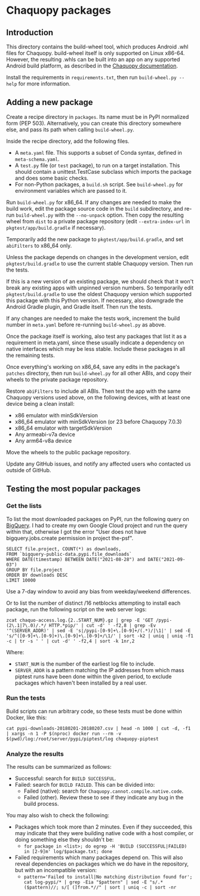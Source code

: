 # Chaquopy packages

## Introduction

This directory contains the build-wheel tool, which produces Android .whl files for Chaquopy.
build-wheel itself is only supported on Linux x86-64. However, the resulting .whls can be built
into an app on any supported Android build platform, as described in the [Chaquopy
documentation](https://chaquo.com/chaquopy/doc/current/android.html#requirements).

Install the requirements in `requirements.txt`, then run `build-wheel.py --help` for more
information.


## Adding a new package

Create a recipe directory in `packages`. Its name must be in PyPI normalized form (PEP 503).
Alternatively, you can create this directory somewhere else, and pass its path when calling
`build-wheel.py`.

Inside the recipe directory, add the following files.

* A `meta.yaml` file. This supports a subset of Conda syntax, defined in `meta-schema.yaml`.
* A `test.py` file (or `test` package), to run on a target installation. This should contain a
  unittest.TestCase subclass which imports the package and does some basic checks.
* For non-Python packages, a `build.sh` script. See `build-wheel.py` for environment variables
  which are passed to it.

Run `build-wheel.py` for x86_64. If any changes are needed to make the build work, edit the
package source code in the `build` subdirectory, and re-run `build-wheel.py` with the
`--no-unpack` option. Then copy the resulting wheel from `dist` to a private package repository
(edit `--extra-index-url` in `pkgtest/app/build.gradle` if necessary).

Temporarily add the new package to `pkgtest/app/build.gradle`, and set `abiFilters` to
x86_64 only.

Unless the package depends on changes in the development version, edit `pkgtest/build.gradle`
to use the current stable Chaquopy version. Then run the tests.

If this is a new version of an existing package, we should check that it won't break any
existing apps with unpinned version numbers. So temporarily edit `pkgtest/build.gradle` to
use the oldest Chaquopy version which supported this package with this Python version. If
necessary, also downgrade the Android Gradle plugin, and Gradle itself. Then run the tests.

If any changes are needed to make the tests work, increment the build number in `meta.yaml`
before re-running `build-wheel.py` as above.

Once the package itself is working, also test any packages that list it as a requirement in
meta.yaml, since these usually indicate a dependency on native interfaces which may be less
stable. Include these packages in all the remaining tests.

Once everything's working on x86_64, save any edits in the package's `patches` directory,
then run `build-wheel.py` for all other ABIs, and copy their wheels to the private package
repository.

Restore `abiFilters` to include all ABIs. Then test the app with the same Chaquopy versions
used above, on the following devices, with at least one device being a clean install:

* x86 emulator with minSdkVersion
* x86_64 emulator with minSdkVersion (or 23 before Chaquopy 7.0.3)
* x86_64 emulator with targetSdkVersion
* Any armeabi-v7a device
* Any arm64-v8a device

Move the wheels to the public package repository.

Update any GitHub issues, and notify any affected users who contacted us outside of GitHub.


## Testing the most popular packages

### Get the lists

To list the most downloaded packages on PyPI, run the following query on
[BigQuery](https://bigquery.cloud.google.com/dataset/the-psf:pypi?pli=1). I had to create
my own Google Cloud project and run the query within that, otherwise I got the error "User
does not have bigquery.jobs.create permission in project the-psf".
```
SELECT file.project, COUNT(*) as downloads,
FROM `bigquery-public-data.pypi.file_downloads`
WHERE DATE(timestamp) BETWEEN DATE("2021-08-28") and DATE("2021-09-03")
GROUP BY file.project
ORDER BY downloads DESC
LIMIT 10000
```

Use a 7-day window to avoid any bias from weekday/weekend differences.

Or to list the number of distinct /16 netblocks attempting to install each package, run
the following script on the web server logs:

`zcat chaquo-access.log.{2..START_NUM}.gz | grep -E 'GET /pypi-(2\.1|7\.0)/.*/ HTTP.*pip/' | cut -d' ' -f2,8 | grep -Ev '^(SERVER_ADDR)' | sed -E 's|/pypi-[0-9]+\.[0-9]+/(.*)/|\1|' | sed -E 's/^([0-9]+\.[0-9]+)\.[0-9]+\.[0-9]+/\1/' | sort -k2 | uniq | uniq -f1 -c | tr -s ' ' | cut -d' ' -f2,4 | sort -k 1nr,2`

Where:

* `START_NUM` is the number of the earliest log file to include.
* `SERVER_ADDR` is a pattern matching the IP addresses from which mass piptest runs have
  been done within the given period, to exclude packages which haven't been installed by a
  real user.

### Run the tests

Build scripts can run arbitrary code, so these tests must be done within Docker, like
this:

`cat pypi-downloads-20180201-20180207.csv | head -n 1000 | cut -d, -f1 | xargs -n 1 -P $(nproc) docker run --rm -v $(pwd)/log:/root/server/pypi/piptest/log chaquopy-piptest`

### Analyze the results

The results can be summarized as follows:
* Successful: search for `BUILD SUCCESSFUL`.
* Failed: search for `BUILD FAILED`. This can be divided into:
  * Failed (native): search for `Chaquopy.cannot.compile.native.code`.
  * Failed (other). Review these to see if they indicate any bug in the build process.

You may also wish to check the following:

* Packages which took more than 2 minutes. Even if they succeeded, this may indicate that
  they were building native code with a host compiler, or doing something else they
  shouldn't be:
  * `for package in <list>; do egrep -H 'BUILD (SUCCESSFUL|FAILED) in [2-9]m' log/$package.txt; done`
* Failed requirements which many packages depend on. This will also reveal dependencies on
  packages which we do have in the repository, but with an incompatible version:
  * `pattern='Failed to install|No matching distribution found for'; cat log-pypi/* | grep -Eia "$pattern" | sed -E "s/.*($pattern)//; s/[ (]from.*//" | sort | uniq -c | sort -nr`

